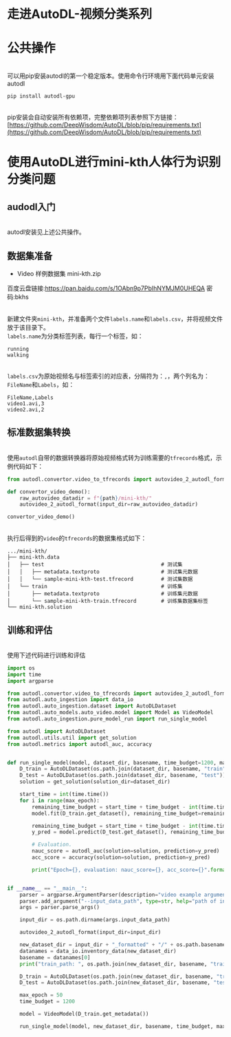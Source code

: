 # 走进AutoDL-视频分类系列

<a name="f3da820f"></a>
# 公共操作

<br />可以用pip安装autodl的第一个稳定版本。使用命令行环境用下面代码单元安装autodl<br />

```
pip install autodl-gpu
```

<br />pip安装会自动安装所有依赖项，完整依赖项列表参照下方链接：[https://github.com/DeepWisdom/AutoDL/blob/pip/requirements.txt](https://github.com/DeepWisdom/AutoDL/blob/pip/requirements.txt)

<a name="dd54a85a"></a>
# 使用AutoDL进行mini-kth人体行为识别分类问题


<a name="52f97eb8"></a>
## audodl入门

<br />autodl安装见上述公共操作。<br />

<a name="9a0ca25d"></a>
## 数据集准备
- Video 样例数据集 mini-kth.zip

百度云盘链接:https://pan.baidu.com/s/1OAbn9p7PbIhNYMJM0UHEQA  密码:bkhs



<br />新建文件夹`mini-kth`，并准备两个文件`labels.name`和`labels.csv`，并将视频文件放于该目录下。<br />`labels.name`为分类标签列表，每行一个标签，如：<br />

```
running
walking
```

<br />`labels.csv`为原始视频名与标签索引的对应表，分隔符为：`,`，两个列名为：`FileName`和`Labels`，如：<br />

```
FileName,Labels
video1.avi,3
video2.avi,2
```


<a name="f1f3d545"></a>
## 标准数据集转换

<br />使用`autodl`自带的数据转换器将原始视频格式转为训练需要的`tfrecords`格式，示例代码如下：<br />

```python
from autodl.convertor.video_to_tfrecords import autovideo_2_autodl_format

def convertor_video_demo():
    raw_autovideo_datadir = f"{path}/mini-kth/"
    autovideo_2_autodl_format(input_dir=raw_autovideo_datadir)

convertor_video_demo()
```

<br />执行后得到的`video`的`tfrecords`的数据集格式如下：<br />

```
.../mini-kth/
├── mini-kth.data
│   ├── test                                      # 测试集
│   │   ├── metadata.textproto                    # 测试集元数据
│   │   └── sample-mini-kth-test.tfrecord         # 测试集数据
│   └── train                                     # 训练集
│       ├── metadata.textproto                    # 训练集元数据
│       └── sample-mini-kth-train.tfrecord        # 训练集数据集标签
└── mini-kth.solution
```


<a name="3e8da0a7"></a>
## 训练和评估

<br />使用下述代码进行训练和评估<br />

```python
import os
import time
import argparse

from autodl.convertor.video_to_tfrecords import autovideo_2_autodl_format
from autodl.auto_ingestion import data_io
from autodl.auto_ingestion.dataset import AutoDLDataset
from autodl.auto_models.auto_video.model import Model as VideoModel
from autodl.auto_ingestion.pure_model_run import run_single_model

from autodl import AutoDLDataset
from autodl.utils.util import get_solution
from autodl.metrics import autodl_auc, accuracy


def run_single_model(model, dataset_dir, basename, time_budget=1200, max_epoch=50):
    D_train = AutoDLDataset(os.path.join(dataset_dir, basename, "train"))
    D_test = AutoDLDataset(os.path.join(dataset_dir, basename, "test"))
    solution = get_solution(solution_dir=dataset_dir)

    start_time = int(time.time())
    for i in range(max_epoch):
        remaining_time_budget = start_time + time_budget - int(time.time())
        model.fit(D_train.get_dataset(), remaining_time_budget=remaining_time_budget)

        remaining_time_budget = start_time + time_budget - int(time.time())
        y_pred = model.predict(D_test.get_dataset(), remaining_time_budget=remaining_time_budget)

        # Evaluation.
        nauc_score = autodl_auc(solution=solution, prediction=y_pred)
        acc_score = accuracy(solution=solution, prediction=y_pred)

        print("Epoch={}, evaluation: nauc_score={}, acc_score={}".format(i, nauc_score, acc_score))


if __name__ == "__main__":
    parser = argparse.ArgumentParser(description="video example arguments")
    parser.add_argument("--input_data_path", type=str, help="path of input data")
    args = parser.parse_args()

    input_dir = os.path.dirname(args.input_data_path)

    autovideo_2_autodl_format(input_dir=input_dir)

    new_dataset_dir = input_dir + "_formatted" + "/" + os.path.basename(input_dir)
    datanames = data_io.inventory_data(new_dataset_dir)
    basename = datanames[0]
    print("train_path: ", os.path.join(new_dataset_dir, basename, "train"))

    D_train = AutoDLDataset(os.path.join(new_dataset_dir, basename, "train"))
    D_test = AutoDLDataset(os.path.join(new_dataset_dir, basename, "test"))

    max_epoch = 50
    time_budget = 1200

    model = VideoModel(D_train.get_metadata())

    run_single_model(model, new_dataset_dir, basename, time_budget, max_epoch)
```



